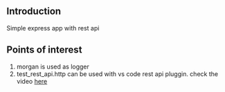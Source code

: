 <h2>Introduction</h2>
Simple express app with rest api

<h2>Points of interest</h2>
 <ol>
 <li>morgan is used as logger</li>
 <li>test_rest_api.http can be used with vs code rest api pluggin. check the video <a href="https://www.youtube.com/watch?v=NnksoMaMMOU">here</a></li>
 </ol>
